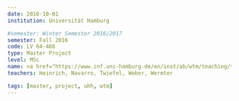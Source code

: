 ```yaml
---
date: 2016-10-01
institution: Universität Hamburg

#semester: Winter Semester 2016/2017
semester: Fall 2016
code: LV 64-466
type: Master Project
level: MSc
name: <a href="https://www.inf.uni-hamburg.de/en/inst/ab/wtm/teaching/teaching-2016-ws-human-robot-interaction-project.html" title="Details" target="_blank">Human-Robot Interaction</a>
teachers: Heinrich, Navarro, Twiefel, Weber, Wermter

tags: [master, project, uhh, wtm]
---
```

